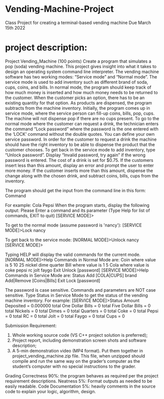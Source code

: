 # Vending-Machine-Project
Class Project for creating a terminal-based vending machine
Due March 15th 2022


# project description:
Project Vending_Machine (100 points)
Create a program that simulates a pop (soda) vending machine. This project gives insight into
what it takes to design an operating system command line interpreter. The vending machine
software has two working modes: “Service mode” and “Normal mode”. The service mode is
used to add inventory such as different brand of soda, cups, coins, and bills. In normal mode, the
program should keep track of how much money is inserted and how much money needs to be
returned to the customer. When the customer picks an option, there has to be an existing
quantity for that option. As products are dispensed, the program subtracts from the machine
inventory. Initially, the program comes up in service mode, where the service person can fill-up
coins, bills, pop, cups. The machine will not dispense pop if there are no cups present.
To go to the normal mode where the customer can request a drink, the technician enters the
command “Lock password” where the password is the one entered with the ‘LOCK’ command
without the double quotes. You can define your own service password. In order for the customer
to request a drink the machine should have the right inventory to be able to dispense the product
that the customer chooses. To get back in the service mode to add inventory, type “Unlock
password”. Display “Invalid password, try again” if the wrong password is entered.
The cost of a drink is set for $0.75. If the customers insert less than this amount, display an error
and prompt the user to enter more money. If the customer inserts more than this amount,
dispense the change along with the chosen drink, and subtract coins, bills, cups from the
inventory. 

The program should get the input from the command line in this form:
Command <Parameter>

For example:
Cola Pepsi
When the program starts, display the following output:
Please Enter a command and its parameter
(Type Help for list of commands, EXIT to quit)
[SERVICE MODE]>
  
To get to the normal mode (assume password is 'nancy'):
[SERVICE MODE]>Lock nancy

To get back to the service mode:
[NORMAL MODE]>Unlock nancy
[SERVICE MODE]>

Typing HELP will display the valid commands for the current mode.
[NORMAL MODE]>Help
Commands in Normal Mode are:
Coin <value> where value is 5 10 25 nickel dime quarter
Bill <value> where value is 1 5
Cola <value> where value is coke pepsi rc jolt faygo
Exit
Unlock [password]
[SERVICE MODE]>Help
Commands in Service Mode are:
Status
Add [COLA|CUPS] brand <quantity>
Add|Remove [Coins|Bills] <denomination> <quantity>
Exit
Lock [password]

The password is case sensitive. Commands and parameters are NOT case sensitive.
Type Status in Service Mode to get the status of the vending machine inventory. For example:
[SERVICE MODE]>Status
Amount Deposited = 0.000000
total One Dollar Bills = 0
total Five Dollar Bills = 0
total Nickels = 0
total Dimes = 0
total Quarters = 0
total Coke = 0
total Pepsi = 0
total RC = 0
total Jolt = 0
total Faygo = 0
total Cups = 0
  
  
Submission Requirement:
1) Whole working source code (VS C++ project solution is preferred);
2) Project report, including demonstration screen shots and software description;
3) A 5-min demonstration video (MP4 format).
Put them together in project_vending_machine.zip file. This file, when unzipped should
compile and run the same way on the grader’s computer as the student’s computer with no
special instructions to the grader.
  
Grading
Correctness 90%: the program behaves as required per the project requirement descriptions.
Neatness 5%: Format outputs as needed to be easily readable.
Code Documentation 5%: heavily comments in the source code to explain your logic,
algorithm, design.
